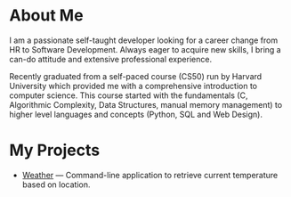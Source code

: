 # About Me
I am a passionate self-taught developer looking for a career change from HR to
Software Development. Always eager to acquire new skills, I bring a can-do
attitude and extensive professional experience.

Recently graduated from a self-paced course (CS50) run by Harvard University
which provided me with a comprehensive introduction to computer science. This
course started with the fundamentals (C, Algorithmic Complexity, Data
Structures, manual memory management) to higher level languages and concepts
(Python, SQL and Web Design).

# My Projects
- [Weather](https://github.com/joannarousseau/weather.git) — Command-line application to retrieve current temperature based on location.

